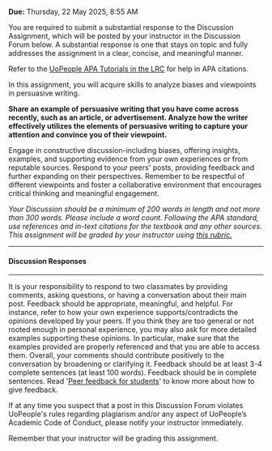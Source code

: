**Due:** Thursday, 22 May 2025, 8:55 AM

You are required to submit a substantial response to the Discussion Assignment, which will be posted by your instructor in the Discussion Forum below. A substantial response is one that stays on topic and fully addresses the assignment in a clear, concise, and meaningful manner.  

Refer to the [UoPeople APA Tutorials in the LRC](https://my.uopeople.edu/mod/book/view.php?id=223403&chapterid=250820) for help in APA citations.  

In this assignment, you will acquire skills to analyze biases and viewpoints in persuasive writing.

**Share an example of persuasive writing that you have come across recently, such as an article, or advertisement. Analyze how the writer effectively utilizes the elements of persuasive writing to capture your attention and convince you of their viewpoint.**

Engage in constructive discussion-including biases, offering insights, examples, and supporting evidence from your own experiences or from reputable sources. Respond to your peers' posts, providing feedback and further expanding on their perspectives. Remember to be respectful of different viewpoints and foster a collaborative environment that encourages critical thinking and meaningful engagement.

_Your Discussion should be a minimum of 200 words in length and not more than 300 words. Please include a word count. Following the APA standard, use references and in-text citations for the textbook and any other sources. This assignment will be graded by your instructor using [this rubric.](https://my.uopeople.edu/pluginfile.php/1976281/mod_forum/intro/ENGL%201102_DF_U6.pdf "this rubric.")_

---

#### Discussion Responses

---

It is your responsibility to respond to two classmates by providing comments, asking questions, or having a conversation about their main post. Feedback should be appropriate, meaningful, and helpful. For instance, refer to how your own experience supports/contradicts the opinions developed by your peers. If you think they are too general or not rooted enough in personal experience, you may also ask for more detailed examples supporting these opinions. In particular, make sure that the examples provided are properly referenced and that you are able to access them. Overall, your comments should contribute positively to the conversation by broadening or clarifying it. Feedback should be at least 3-4 complete sentences (at least 100 words). Feedback should be in complete sentences. Read '[Peer feedback for students](https://my.uopeople.edu/pluginfile.php/1976260/mod_forum/intro/Peer%20Feedback%20for%20students.pdf)' to know more about how to give feedback.

If at any time you suspect that a post in this Discussion Forum violates UoPeople's rules regarding plagiarism and/or any aspect of UoPeople’s Academic Code of Conduct, please notify your instructor immediately.

Remember that your instructor will be grading this assignment.